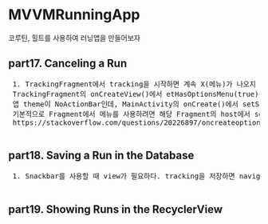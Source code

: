 # MVVMRunningApp
 코루틴, 힐트를 사용하여 러닝앱을 만들어보자


 ## part17. Canceling a Run
 <pre>
 1. TrackingFragment에서 tracking을 시작하면 계속 X(메뉴)가 나오지 않았다.
 TrackingFragment의 onCreateView()에서 etHasOptionsMenu(true)를 했음엗 불구하고 나오지 않아 확인해보니,
 앱 theme이 NoActionBar인데, MainActivity의 onCreate()에서 setSupportActionBar()에 toolbar를 넣어주지 않아 생긴 문제였다.
 기본적으로 Fragment에서 메뉴를 사용하려면 해당 Fragment의 host에서 setSupportActionBar()가 정의되어 있어야만 보인다.
 https://stackoverflow.com/questions/20226897/oncreateoptionsmenu-not-called-in-fragment
 </pre>

 ## part18. Saving a Run in the Database
 <pre>
 1. Snackbar를 사용할 때 view가 필요하다. tracking을 저장하면 navigate()를 이용하여 RunFragment로 이동하는데, 이때 TrackingFragment의 view를 사용할 수 없음에 주의하자. (해당 코드에 더 자세한 설명이 있음)
 </pre>

 ## part19. Showing Runs in the RecyclerView
 <pre>

 </pre>
